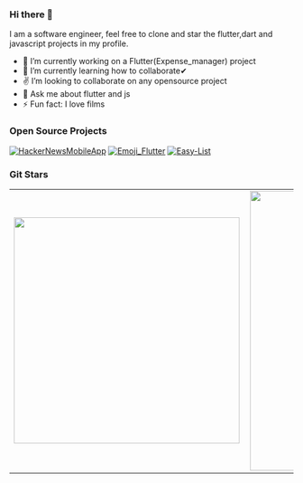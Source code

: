 ### Hi there 👋

I am a software engineer, feel free to clone and star the flutter,dart and javascript projects in my profile.  

- 🔭 I’m currently working on a Flutter(Expense_manager) project
- 🌱 I’m currently learning how to collaborate✔
- ✌ I’m looking to collaborate on any opensource project
- 💬 Ask me about flutter and js
- ⚡ Fun fact: I love films


### Open Source Projects

[![HackerNewsMobileApp](https://github-readme-stats.vercel.app/api/pin/?username=petermusembi69&repo=HackerNewsMobileApp)](https://github.com/petermusembi69/HackerNewsMobileApp)
[![Emoji_Flutter](https://github-readme-stats.vercel.app/api/pin/?username=petermusembi69&repo=Emoji_Flutter)](https://github.com/petermusembi69/Emoji_Flutter)
[![Easy-List](https://github-readme-stats.vercel.app/api/pin/?username=petermusembi69&repo=Easy-List)](https://github.com/petermusembi69/Easy-List)

### Git Stars
<table>
  
  <tr>
      <td>
        <img width="400px" align="left" src="https://github-readme-stats.vercel.app/api/top-langs/?username=petermusembi69&hide=html&layout=compact" />
    </td>
      <td>
        <img width="495px" align="left" src="https://github-readme-stats.vercel.app/api?username=petermusembi69&count_private=true&theme=default&show_icons=true" />
    </td>
    
  </tr>  
  
</table>
<br/>
<br/>
  


<!--
### Github Stats

[![Peter Musembi's Github Stats](https://github-readme-stats.vercel.app/api?username=petermusembi69&count_private=true&theme=default&show_icons=true)](https://github.com/petermusembi69)
<p align="center"> 
  Visitor count<br>
  <img src="https://profile-counter.glitch.me/petermusembi69/count.svg" />
</p>
-->
